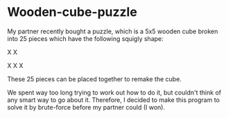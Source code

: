 # Wooden-cube-puzzle

My partner recently bought a puzzle, which is a 5x5 wooden cube broken into 25 pieces which have the following squigly shape:

X X 

  X X X

These 25 pieces can be placed together to remake the cube.

We spent way too long trying to work out how to do it, but couldn't think of any smart way to go about it.  Therefore, I decided to make this program to solve it by brute-force before my partner could (I won).
